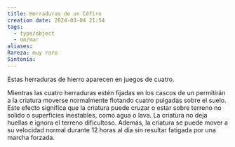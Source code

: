 ```yaml
---
title: Herraduras de un Céfiro
creation date: 2024-03-04 21:54
tags:
  - type/object
  - om/mar
aliases: 
Rareza: muy raro
Sintonía:
---
```

Estas herraduras de hierro aparecen en juegos de cuatro.

Mientras las cuatro herraduras estén fijadas en los cascos de un permitirán a la criatura moverse normalmente flotando cuatro pulgadas sobre el suelo. Este efecto significa que la criatura puede cruzar o estar sobre terreno no solido o superficies inestables, como agua o lava. La criatura no deja huellas e ignora el terreno dificultoso. Además, la criatura se puede mover a su velocidad normal durante 12 horas al día sin resultar fatigada por una marcha forzada.
